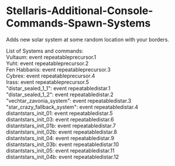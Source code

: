 # Stellaris-Additional-Console-Commands-Spawn-Systems
Adds new solar system at some random location with your borders.  

List of Systems and commands:  
Vultaum: event repeatableprecursor.1   
Yuht: event repeatableprecursor.2   
Fen Habbanis: event repeatableprecursor.3   
Cybrex: event repeatableprecursor.4   
Irass: event repeatableprecursor.5   
"distar_sealed_1_1": event repeatabledistar.1   
"distar_sealed_1_2": event repeatabledistar.2   
"vechtar_zavonia_system": event repeatabledistar.3   
"star_crazy_fallback_system": event repeatabledistar.4  
distantstars_init_01: event repeatabledistar.5  
distantstars_init_03: event repeatabledistar.6  
distantstars_init_01b: event repeatabledistar.7  
distantstars_init_02b: event repeatabledistar.8  
distantstars_init_04: event repeatabledistar.9  
distantstars_init_03b: event repeatabledistar.10  
distantstars_init_05: event repeatabledistar.11  
distantstars_init_04b: event repeatabledistar.12  

